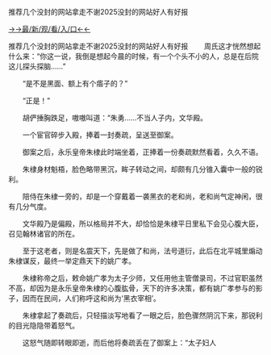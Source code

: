 推荐几个没封的网站拿走不谢2025没封的网站好人有好报

<a href="https://hyp.senfoop.com?https://github.com">→→最/新/观/看/入/口←←</a>

推荐几个没封的网站拿走不谢2025没封的网站好人有好报
　　周氏这才恍然想起什么来：“你这一说，我倒是想起今晨的时候，有一个个头不小的人，总是在后院这儿探头探脑……”

　　“是不是黑面、额上有个痦子的？”

　　“正是！”

　　胡俨捶胸跌足，嗷嗷叫道：“朱勇……不当人子内，文华殿。

　　一个宦官碎步入殿，捧着一封奏疏，呈送至御案。

　　御案之后，永乐皇帝朱棣此时端坐着，正捧着一份奏疏默然看着，久久不语。

　　朱棣身材魁梧，脸色略带黑沉，眸子转动之间，却颇有几分锥入囊中一般的锐利。

　　陪侍在朱棣一旁的，却是一个穿戴着一袭黑衣的老和尚，老和尚气定神闲，很有几分气度。

　　文华殿乃是偏殿，所以格局并不大，却恰恰是朱棣平日里私下会见心腹大臣，召见翰林诸官的所在。

　　至于这老者，则是名震天下，先是做了和尚，法号道衍，此后在北平城里煽动朱棣谋反，最终一举定鼎天下的姚广孝。

　　朱棣称帝之后，敕命姚广孝为太子少师，又任用他主管僧录司，不过官职虽然不高，却因为是永乐皇帝朱棣的心腹肱骨，天下的许多决策，都有姚广孝参与的影子，因而在民间，人们称呼这和尚为‘黑衣宰相’。

　　朱棣拿起了奏疏后，只轻描淡写地看了一眼之后，脸色骤然阴沉下来，那锐利的目光隐隐带着怒气。

　　这怒气随即转眼即逝，而后他将奏疏丢在了御案上：“太子妇人
